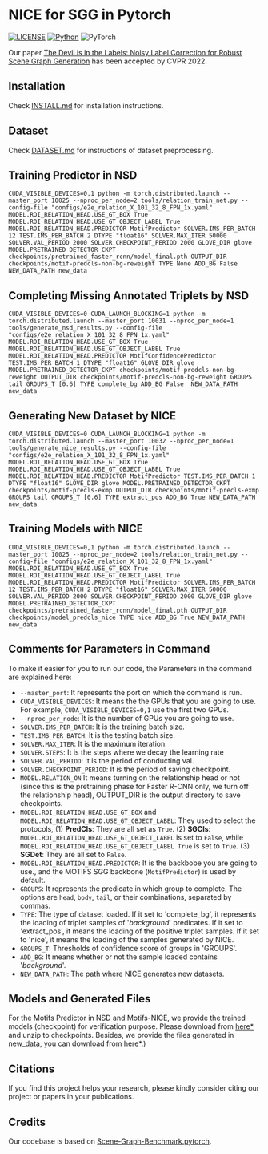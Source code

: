 # NICE for SGG in Pytorch

[![LICENSE](https://img.shields.io/badge/license-MIT-green)](https://github.com/KaihuaTang/Scene-Graph-Benchmark.pytorch/blob/master/LICENSE)
[![Python](https://img.shields.io/badge/python-3.7-blue.svg)](https://www.python.org/)
![PyTorch](https://img.shields.io/badge/pytorch-1.7.0-%237732a8)

Our paper [The Devil is in the Labels:
Noisy Label Correction for Robust Scene Graph Generation](https://openaccess.thecvf.com/content/CVPR2022/papers/Li_The_Devil_Is_in_the_Labels_Noisy_Label_Correction_for_CVPR_2022_paper.pdf) has been accepted by CVPR 2022.

## Installation

Check [INSTALL.md](INSTALL.md) for installation instructions.

## Dataset

Check [DATASET.md](DATASET.md) for instructions of dataset preprocessing.

## Training Predictor in NSD

```base
CUDA_VISIBLE_DEVICES=0,1 python -m torch.distributed.launch --master_port 10025 --nproc_per_node=2 tools/relation_train_net.py --config-file "configs/e2e_relation_X_101_32_8_FPN_1x.yaml" MODEL.ROI_RELATION_HEAD.USE_GT_BOX True MODEL.ROI_RELATION_HEAD.USE_GT_OBJECT_LABEL True MODEL.ROI_RELATION_HEAD.PREDICTOR MotifPredictor SOLVER.IMS_PER_BATCH 12 TEST.IMS_PER_BATCH 2 DTYPE "float16" SOLVER.MAX_ITER 50000 SOLVER.VAL_PERIOD 2000 SOLVER.CHECKPOINT_PERIOD 2000 GLOVE_DIR glove MODEL.PRETRAINED_DETECTOR_CKPT checkpoints/pretrained_faster_rcnn/model_final.pth OUTPUT_DIR checkpoints/motif-predcls-non-bg-reweight TYPE None ADD_BG False NEW_DATA_PATH new_data
```

## Completing Missing Annotated Triplets by NSD
```base
CUDA_VISIBLE_DEVICES=0 CUDA_LAUNCH_BLOCKING=1 python -m torch.distributed.launch --master_port 10031 --nproc_per_node=1 tools/generate_nsd_results.py --config-file "configs/e2e_relation_X_101_32_8_FPN_1x.yaml" MODEL.ROI_RELATION_HEAD.USE_GT_BOX True MODEL.ROI_RELATION_HEAD.USE_GT_OBJECT_LABEL True MODEL.ROI_RELATION_HEAD.PREDICTOR MotifConfidencePredictor TEST.IMS_PER_BATCH 1 DTYPE "float16" GLOVE_DIR glove MODEL.PRETRAINED_DETECTOR_CKPT checkpoints/motif-predcls-non-bg-reweight OUTPUT_DIR checkpoints/motif-predcls-non-bg-reweight GROUPS tail GROUPS_T [0.6] TYPE complete_bg ADD_BG False  NEW_DATA_PATH new_data
```

## Generating New Dataset by NICE
```base
CUDA_VISIBLE_DEVICES=0 CUDA_LAUNCH_BLOCKING=1 python -m torch.distributed.launch --master_port 10032 --nproc_per_node=1 tools/generate_nice_results.py --config-file "configs/e2e_relation_X_101_32_8_FPN_1x.yaml" MODEL.ROI_RELATION_HEAD.USE_GT_BOX True MODEL.ROI_RELATION_HEAD.USE_GT_OBJECT_LABEL True MODEL.ROI_RELATION_HEAD.PREDICTOR MotifPredictor TEST.IMS_PER_BATCH 1 DTYPE "float16" GLOVE_DIR glove MODEL.PRETRAINED_DETECTOR_CKPT checkpoints/motif-precls-exmp OUTPUT_DIR checkpoints/motif-precls-exmp GROUPS tail GROUPS_T [0.6] TYPE extract_pos ADD_BG True NEW_DATA_PATH new_data 
```

## Training Models with NICE
```base
CUDA_VISIBLE_DEVICES=0,1 python -m torch.distributed.launch --master_port 10025 --nproc_per_node=2 tools/relation_train_net.py --config-file "configs/e2e_relation_X_101_32_8_FPN_1x.yaml" MODEL.ROI_RELATION_HEAD.USE_GT_BOX True MODEL.ROI_RELATION_HEAD.USE_GT_OBJECT_LABEL True MODEL.ROI_RELATION_HEAD.PREDICTOR MotifPredictor SOLVER.IMS_PER_BATCH 12 TEST.IMS_PER_BATCH 2 DTYPE "float16" SOLVER.MAX_ITER 50000 SOLVER.VAL_PERIOD 2000 SOLVER.CHECKPOINT_PERIOD 2000 GLOVE_DIR glove MODEL.PRETRAINED_DETECTOR_CKPT checkpoints/pretrained_faster_rcnn/model_final.pth OUTPUT_DIR checkpoints/model_predcls_nice TYPE nice ADD_BG True NEW_DATA_PATH new_data
```

## Comments for Parameters in Command
To make it easier for you to run our code, the Parameters in the command are explained here:

- `--master_port`: It represents the port on which the command is run.
- `CUDA_VISIBLE_DEVICES`: It means the the GPUs that you are going to use. For example, `CUDA_VISIBLE_DEVICES=0,1` use the first two GPUs.
- `--nproc_per_node`: It is the number of GPUs you are going to use.
- `SOLVER.IMS_PER_BATCH`: It is the training batch size.
- `TEST.IMS_PER_BATCH`: It is the testing batch size.
- `SOLVER.MAX_ITER`: It is the maximum iteration.
- `SOLVER.STEPS`: It is the steps where we decay the learning rate
- `SOLVER.VAL_PERIOD`: It is the period of conducting val.
- `SOLVER.CHECKPOINT_PERIOD`: It is the period of saving checkpoint.
- `MODEL.RELATION_ON` It means turning on the relationship head or not (since this is the pretraining phase for Faster R-CNN only, we turn off the relationship head), OUTPUT_DIR is the output directory to save checkpoints.
- `MODEL.ROI_RELATION_HEAD.USE_GT_BOX` and `MODEL.ROI_RELATION_HEAD.USE_GT_OBJECT_LABEL`: They used to select the protocols, (1) **PredCls**: They are all set as `True`. (2) **SGCls**: `MODEL.ROI_RELATION_HEAD.USE_GT_OBJECT_LABEL` is set to `False`, while `MODEL.ROI_RELATION_HEAD.USE_GT_OBJECT_LABEL True` is set to `True`. (3) **SGDet**: They are all set to `False`.
- `MODEL.ROI_RELATION_HEAD.PREDICTOR`: It is the backbobe you are going to use., and the MOTIFS SGG backbone (`MotifPredictor`) is used by default. 
- `GROUPS`: It represents the predicate in which group to complete. The options are `head`, `body`, `tail`, or their combinations, separated by commas.  
- `TYPE`: The type of dataset loaded. If it set to 'complete_bg', it represents the loading of triplet samples of '_background_' predicates. If it set to 'extract_pos', it means the loading of the positive triplet samples. If it set to 'nice', it means the loading of the samples generated by NICE.  
- `GROUPS_T`: Thresholds of confidence score of groups in 'GROUPS'.
- `ADD_BG`: It means whether or not the sample loaded contains '_background_'.
- `NEW_DATA_PATH`: The path where NICE generates new datasets.
## Models and Generated Files
For the Motifs Predictor in NSD and Motifs-NICE, we provide the trained models (checkpoint) for verification purpose. Please download from [here*](https://drive.google.com/drive/folders/1hfeqruVM99Bk1q3O_5mkibJSHXbWxDEK?usp=sharing) and unzip to checkpoints. Besides, we provide the files generated in new_data, you can download from [here*](https://drive.google.com/drive/folders/1JDNeUdug2ewLlRID3yepKVgjw5PenE50?usp=sharing).)


## Citations

If you find this project helps your research, please kindly consider citing our project or papers in your publications.

<!-- ```
@misc{tang2020sggcode,
title = {A Scene Graph Generation Codebase in PyTorch},
author = {Tang, Kaihua},
year = {2020},
note = {\url{https://github.com/KaihuaTang/Scene-Graph-Benchmark.pytorch}},
}
``` -->
## Credits

Our codebase is based on [Scene-Graph-Benchmark.pytorch](https://github.com/KaihuaTang/Scene-Graph-Benchmark.pytorch).
